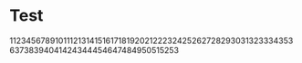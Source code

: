 # Test

11234567891011121314151617181920212223242526272829303132333435363738394041424344454647484950515253